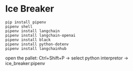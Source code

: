 # Ice Breaker

```
pip install pipenv
pipenv shell
pipenv install langchain
pipenv install langchain-openai
pipenv install black
pipenv install python-dotenv
pipenv install langchainhub
```

open the pallet: Ctrl+Shift+P -> select python interpretor -> ice_breaker:pipenv
